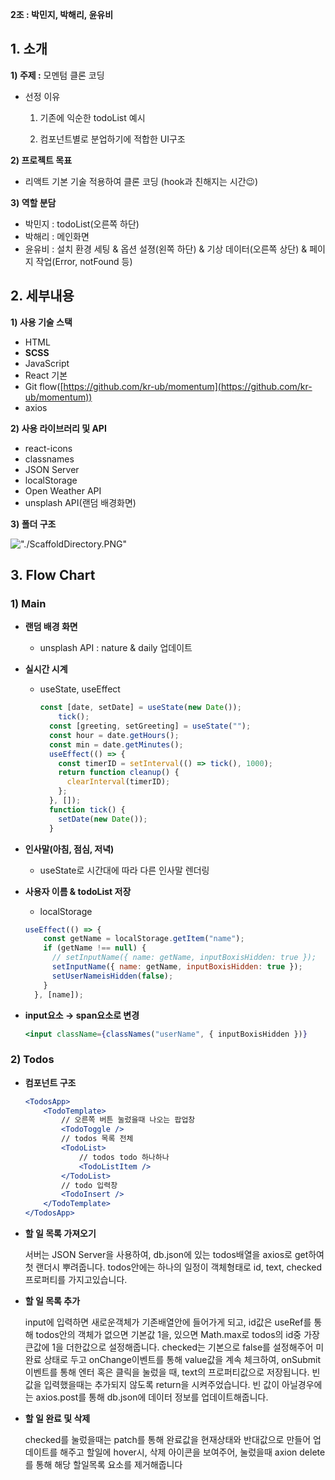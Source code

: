 **2조 : 박민지, 박해리, 윤유비**

## 1. 소개

**1) 주제 :** 모멘텀 클론 코딩

- 선정 이유

    1) 기존에 익순한 todoList 예시

    2) 컴포넌트별로 분업하기에 적합한 UI구조

**2) 프로젝트 목표**

- 리액트 기본 기술 적용하여 클론 코딩 (hook과 친해지는 시간😉)

**3) 역할 분담**

- 박민지 : todoList(오른쪽 하단)
- 박해리 : 메인화면
- 윤유비 : 설치 환경 세팅 & 옵션 설졍(왼쪽 하단) & 기상 데이터(오른쪽 상단) & 페이지 작업(Error, notFound 등)

## 2. 세부내용

**1) 사용 기술 스택**

- HTML
- **SCSS**
- JavaScript
- React 기본
- Git flow([https://github.com/kr-ub/momentum](https://github.com/kr-ub/momentum))
- axios

**2) 사용 라이브러리 및 API**

- react-icons
- classnames
- JSON Server
- localStorage
- Open Weather API
- unsplash API(랜덤 배경화면)

**3) 폴더 구조**

!["./ScaffoldDirectory.PNG"]("./ScaffoldDirectory.PNG")

## **3. Flow Chart**

### 1) **Main**

- **랜덤 배경 화면**
    - unsplash API : nature & daily 업데이트
- **실시간 시계**
    - useState, useEffect

        ```jsx
        const [date, setDate] = useState(new Date());
        	tick();
          const [greeting, setGreeting] = useState("");
          const hour = date.getHours();
          const min = date.getMinutes();
          useEffect(() => {
            const timerID = setInterval(() => tick(), 1000);
            return function cleanup() {
              clearInterval(timerID);
            };
          }, []);
          function tick() {
            setDate(new Date());
          }
        ```

- **인사말(아침, 점심, 저녁)**
    - useState로 시간대에 따라 다른 인사말 렌더링
- **사용자 이름 & todoList 저장**
    - localStorage

    ```jsx
    useEffect(() => {
        const getName = localStorage.getItem("name");
        if (getName !== null) {
          // setInputName({ name: getName, inputBoxisHidden: true });
          setInputName({ name: getName, inputBoxisHidden: true });
          setUserNameisHidden(false);
        }
      }, [name]);
    ```

- **input요소 → span요소로 변경**

    ```jsx
    <input className={classNames("userName", { inputBoxisHidden })}
    ```

### 2) **Todos**

- **컴포넌트 구조**

    ```jsx
    <TodosApp>
    	<TodoTemplate>
    		// 오른쪽 버튼 눌렀을때 나오는 팝업창
    		<TodoToggle />
    		// todos 목록 전체
    		<TodoList>
    			// todos todo 하나하나
    			<TodoListItem />
    		</TodoList>
    		// todo 입력창
    		<TodoInsert />
    	</TodoTemplate>
    </TodosApp>

    ```

- **할 일 목록 가져오기**

    서버는 JSON Server을 사용하여, db.json에 있는 todos배열을 axios로 get하여 첫 랜더시 뿌려줍니다.
    todos안에는 하나의 일정이 객체형태로 id, text, checked 프로퍼티를 가지고있습니다.

- **할 일 목록 추가**

    input에 입력하면 새로운객체가 기존배열안에 들어가게 되고, id값은 useRef를 통해 todos안의 객체가 없으면 기본값 1을, 있으면 Math.max로 todos의 id중 가장 큰값에 1을 더한값으로 설정해줍니다. checked는 기본으로 false를 설정해주어 미완료 상태로 두고 onChange이벤트를 통해 value값을 계속 체크하여, onSubmit 이벤트를 통해 엔터 혹은 클릭을 눌렀을 때, text의 프로퍼티값으로 저장됩니다.
    빈 값을 입력했을때는 추가되지 않도록 return을 시켜주었습니다.
    빈 값이 아닐경우에는 axios.post를 통해 db.json에 데이터 정보를 업데이트해줍니다.

- **할 일 완료 및 삭제**

    checked를 눌렀을때는 patch를 통해 완료값을 현재상태와 반대값으로 만들어 업데이트를 해주고
    할일에 hover시, 삭제 아이콘을 보여주어, 눌렀을때 axion delete를 통해 해당 할일목록 
    요소를 제거해줍니다